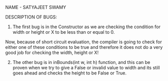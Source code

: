 NAME - SATYAJEET SWAMY

DESCRIPTION OF BUGS:

1) The first bug is in the Constructor as we are checking the condition for width or height or X to be less than or equal to 0.

Now, because of short circuit evaluation, the compiler is going to check for either one of these conditions to be true and therefore it does not do a very good job for checking the width, height or X!

2) The other bug is in inBounds(int w, int h) function, and this can be proven when we try to give a False or invalid value to width and its still goes ahead and checks the height to be False or True.
